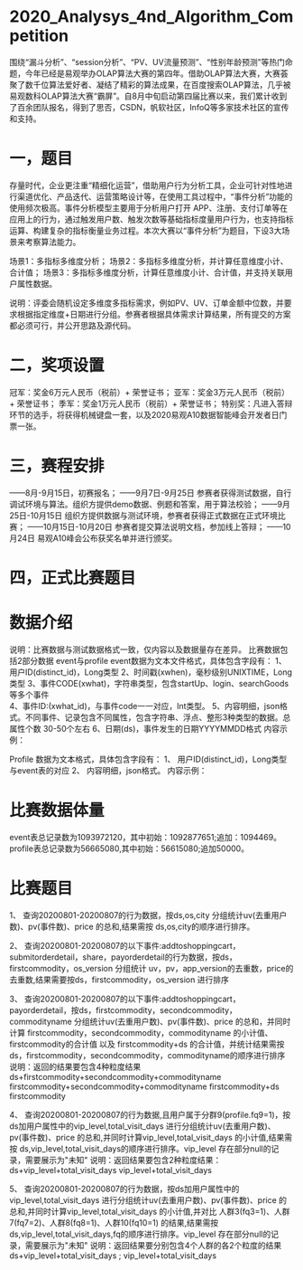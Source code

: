 # 2020_Analysys_4nd_Algorithm_Competition

围绕“漏斗分析”、“session分析”、“PV、UV流量预测”、“性别年龄预测”等热门命题，今年已经是易观举办OLAP算法大赛的第四年。借助OLAP算法大赛，大赛荟聚了数千位算法爱好者、凝结了精彩的算法成果，在百度搜索OLAP算法，几乎被易观数科OLAP算法大赛“霸屏”。自8月中旬启动第四届比赛以来，我们累计收到了百余团队报名，得到了思否，CSDN，帆软社区，InfoQ等多家技术社区的宣传和支持。

# 一，题目

存量时代，企业更注重“精细化运营”，借助用户行为分析工具，企业可针对性地进行渠道优化、产品迭代、运营策略设计等，在使用工具过程中，“事件分析”功能的使用频次极高。事件分析模型主要用于分析用户打开 APP、注册、支付订单等在应用上的行为，通过触发用户数、触发次数等基础指标度量用户行为，也支持指标运算、构建复杂的指标衡量业务过程。本次大赛以“事件分析”为题目，下设3大场景来考察算法能力。

场景1：多指标多维度分析；
场景2：多指标多维度分析，并计算任意维度小计、合计值；
场景3：多指标多维度分析，计算任意维度小计、合计值，并支持关联用户属性数据。

说明：评委会随机设定多维度多指标需求，例如PV、UV、订单金额中位数，并要求根据指定维度+日期进行分组。参赛者根据具体需求计算结果，所有提交的方案都必须可行，并公开思路及源代码。

# 二，奖项设置

冠军：奖金6万元人民币（税前）+ 荣誉证书；
亚军：奖金3万元人民币（税前）+ 荣誉证书；
季军：奖金1万元人民币（税前）+ 荣誉证书；
特别奖：凡进入答辩环节的选手，将获得机械键盘一套，以及2020易观A10数据智能峰会开发者日门票一张。

# 三，赛程安排

——8月-9月15日，初赛报名；
——9月7日-9月25日
参赛者获得测试数据，自行调试环境与算法。组织方提供demo数据、例题和答案，用于算法校验；
——9月25日-10月15日
组织方提供数据与测试环境，参赛者获得正式数据在正式环境比赛；
——10月15日-10月20日
参赛者提交算法说明文档，参加线上答辩；
——10月24日
易观A10峰会公布获奖名单并进行颁奖。

# 四，正式比赛题目

# 数据介绍 
说明：比赛数据与测试数据格式一致，仅内容以及数据量存在差异。
比赛数据包括2部分数据 event与profile
event数据为文本文件格式，具体包含字段有： 
1、用户ID(distinct_id)，Long类型 
2、时间戳(xwhen)，毫秒级别UNIXTIME，Long类型 
3、事件CODE(xwhat)，字符串类型，包含startUp、login、searchGoods等多个事件  
4、事件ID:(xwhat_id)，与事件code一一对应，Int类型。
5、内容明细，json格式。不同事件、记录包含不同属性，包含字符串、浮点、整形3种类型的数据。总属性个数 30-50个左右
6、日期(ds)，事件发生的日期YYYYMMDD格式
内容示例：
 
Profile 数据为文本格式，具体包含字段有：
1、	用户ID(distinct_id)，Long类型 与event表的对应
2、	内容明细，json格式。
内容示例：
 

# 比赛数据体量
event表总记录数为1093972120，其中初始：1092877651;追加：1094469。
profile表总记录数为56665080,其中初始：56615080;追加50000。

# 比赛题目

1、	查询20200801-20200807的行为数据，按ds,os,city 分组统计uv(去重用户数)、pv(事件数)、price 的总和,结果需按 ds,os,city的顺序进行排序。

2、	查询20200801-20200807的以下事件:addtoshoppingcart，submitorderdetail，share，payorderdetail的行为数据，按ds，firstcommodity，os_version 分组统计 uv，pv，app_version的去重数，price的去重数,结果需要按ds，firstcommodity，os_version 进行排序


3、	查询20200801-20200807的以下事件:addtoshoppingcart，payorderdetail，按ds，firstcommodity，secondcommodity，commodityname 分组统计uv(去重用户数)、pv(事件数)、price 的总和，并同时计算 firstcommodity，secondcommodity，commodityname 的小计值、 firstcommodity的合计值 以及 firstcommodity+ds 的合计值，并统计结果需按 ds，firstcommodity，secondcommodity，commodityname的顺序进行排序
说明：返回的结果要包含4种粒度结果 
    ds+firstcommodity+secondcommodity+commodityname
    firstcommodity+secondcommodity+commodityname
    firstcommodity+ds  
    firstcommodity


4、	查询20200801-20200807的行为数据,且用户属于分群9(profile.fq9=1)，按ds加用户属性中的vip_level,total_visit_days 进行分组统计uv(去重用户数)、pv(事件数)、price 的总和,并同时计算vip_level,total_visit_days 的小计值,结果需按 ds,vip_level,total_visit_days的顺序进行排序。vip_level 存在部分null的记录，需要展示为"未知"
   说明：返回结果要包含2种粒度结果：
ds+vip_level+total_visit_days 
vip_level+total_visit_days 


5、	查询20200801-20200807的行为数据，按ds加用户属性中的vip_level,total_visit_days 进行分组统计uv(去重用户数)、pv(事件数)、price 的总和,并同时计算vip_level,total_visit_days 的小计值,并对比 人群3(fq3=1)、人群7(fq7=2)、人群8(fq8=1)、人群10(fq10=1) 的结果,结果需按 ds,vip_level,total_visit_days,fq的顺序进行排序。vip_level 存在部分null的记录，需要展示为"未知"
   说明：返回结果要分别包含4个人群的各2个粒度的结果
ds+vip_level+total_visit_days ;
vip_level+total_visit_days



